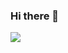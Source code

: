 ### Hi there 👋
<p>
  <a href="https://velog.io/@phantom5087" target="_blank">
    <img src="https://img.shields.io/badge/Blog-Velog-brightgreen?style=flat-square&logo=velog&logocolor=20C997"/>
  </a>
  </p>
<!--
**SHark-Uni/SHark-Uni** is a ✨ _special_ ✨ repository because its `README.md` (this file) appears on your GitHub profile.

Here are some ideas to get you started:

- 🔭 I’m currently working on ...
- 🌱 I’m currently learning ...
- 👯 I’m looking to collaborate on ...
- 🤔 I’m looking for help with ...
- 💬 Ask me about ...
- 📫 How to reach me: ...
- 😄 Pronouns: ...
- ⚡ Fun fact: ...
-->
